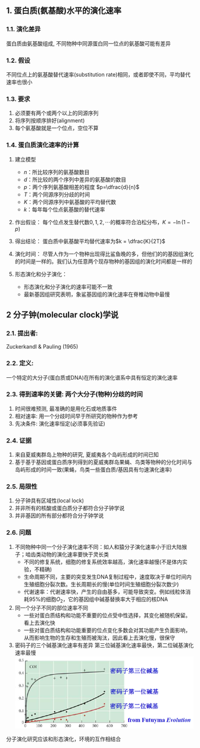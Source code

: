 
## 1. 蛋白质(氨基酸)水平的演化速率

### 1.1. 演化差异
蛋白质由氨基酸组成, 不同物种中同源蛋白同一位点的氨基酸可能有差异
### 1.2. 假设
不同位点上的氨基酸替代速率(substitution rate)相同，或者即使不同，平均替代速率也很小
### 1.3. 要求
1. 必须要有两个或两个以上的同源序列
2. 将序列按顺序排好(alignment)
3. 每个氨基酸就是一个位点，空位不算

### 1.4. 蛋白质演化速率的计算
1. 建立模型
   - $n$​：所比较序列的氨基酸数目
   - $d$：所比较的两个序列中差异的氨基酸的数目
   - $p$：两个序列氨基酸相差的程度 $p=\dfrac{d}{n}$
   - $T$：两个同源序列分歧的时间
   - $K$：两个同源序列中氨基酸的平均替代数
   - $k$​：每年每个位点氨基酸的替代速率
2. 作出假设：
  每个位点发生替代数$0,1,2,\cdots$​的概率符合泊松分布，$K= -\ln(1-p)$​

3. 得出结论：
  蛋白质中氨基酸平均替代速率为$k = \dfrac{K}{2T}$

5. 演化时间：
   尽管人作为一个物种出现得比鲨鱼晚的多，但他们的的基因组演化的时间是一样的。我们认为任意两个现存物种的基因组的演化时间都是一样的
6. 形态演化和分子演化：
   - 形态演化和分子演化的速率可能不一致
   - 最新基因组研究表明，象鲨基因组的演化速率在脊椎动物中最慢

  



## 2 分子钟(molecular clock)学说
### 2.1. 提出者: 
Zuckerkandl & Pauling (1965)
### 2.2. 定义:
一个特定的大分子(蛋白质或DNA)在所有的演化谱系中具有恒定的演化速率
### 2.3. 得到速率的关键: 两个大分子(物种)分歧的时间
1. 时间很难预测, 最准确的是用化石或地质事件
2. 相对速率: 用一个分歧时间早于所研究的物种作为参考
3. 先决条件: 演化速率恒定(必须事先验证)

### 2.4. 证据
1. 来自夏威夷群岛上物种的研究, 夏威夷各个岛屿形成的时间已知
2. 基于基于基因或蛋白质序列得到的夏威夷群岛果蝇、鸟类等物种的分化时间与岛屿形成的时间一致(果蝇，鸟类一些蛋白质/基因具有匀速演化速率)

### 2.5. 局限性
1. 分子钟具有区域性(local lock)
2. 并非所有的核酸或蛋白质分子都符合分子钟学说
3. 并非基因的所有部分都符合分子钟学说

### 2.6. 问题
1. 不同物种中同一个分子演化速率不同：如人和猿分子演化速率小于旧大陆猴子；啮齿类动物的演化速率要快于灵长类
   - 不同的修复系统，细胞的修复系统效率越高，演化速率越慢(不是体内实验，不精确)
   - 生命周期不同，主要的突变发生DNA复制过程中，速度取决于单位时间内生殖细胞分裂次数。生长周期长的慢(单位时间生殖细胞分裂次数少)
   - 代谢速率：代谢速率快，产生的自由基多，可能导致突变。例如线粒体消耗95%的细胞$O_2$​，它的基因组中碱基替换率大于相应的核DNA
2. 同一个分子不同的部位速率不同
   - 一些对蛋白质结构和功能不重要的位点受中性选择，其变化被随机保留。看上去演化快
   - 一些对蛋白质结构和功能重要的位点变化多数会对其功能产生负面影响，从而影响生物的生存和生殖而被淘汰，因此看上去演化慢，很保守
3. 密码子的三个碱基演化速率有差异
   第三位碱基演化速率最快，第二位碱基演化速率最慢
   ![image_1.15016023](Lecture%207.%20蛋白质的演化水平.assets/image_1.15016023.png)

分子演化研究应该和形态演化，环境的互作相结合